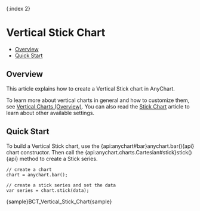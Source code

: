 {:index 2}
# Vertical Stick Chart

* [Overview](#overview)
* [Quick Start](#quick_start)

## Overview

This article explains how to create a Vertical Stick chart in AnyChart.

To learn more about vertical charts in general and how to customize them, see [Vertical Charts (Overview)](Overview).  You can also read the [Stick Chart](../Stick_Chart) article to learn about other available settings.

## Quick Start

To build a Vertical Stick chart, use the {api:anychart#bar}anychart.bar(){api} chart constructor. Then call the {api:anychart.charts.Cartesian#stick}stick(){api} method to create a Stick series.

```
// create a chart
chart = anychart.bar();

// create a stick series and set the data
var series = chart.stick(data);
```

{sample}BCT\_Vertical\_Stick\_Chart{sample}